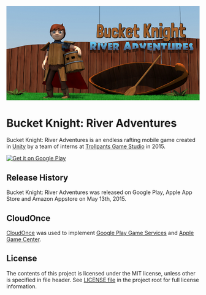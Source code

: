 ![feature](FeatureGraphic.png)

# Bucket Knight: River Adventures
Bucket Knight: River Adventures is an endless rafting mobile game created in [Unity](https://unity.com/) by a team of interns at [Trollpants Game Studio](https://github.com/Trollpants) in 2015.

<a href='https://play.google.com/store/apps/details?id=com.Trollpants.BucketKnight'><img alt='Get it on Google Play' src='https://play.google.com/intl/en_us/badges/static/images/badges/en_badge_web_generic.png' height='auto' width='240px'/></a>

## Release History
Bucket Knight: River Adventures was released on Google Play, Apple App Store and Amazon Appstore on May 13th, 2015.

## CloudOnce
[CloudOnce](https://github.com/CloudOnce) was used to implement [Google Play Game Services](https://developers.google.com/games/services/) and [Apple Game Center](https://developer.apple.com/game-center/).

## License
The contents of this project is licensed under the MIT license, unless other is specified in file header. See [LICENSE file](./LICENSE) in the project root for full license information.

